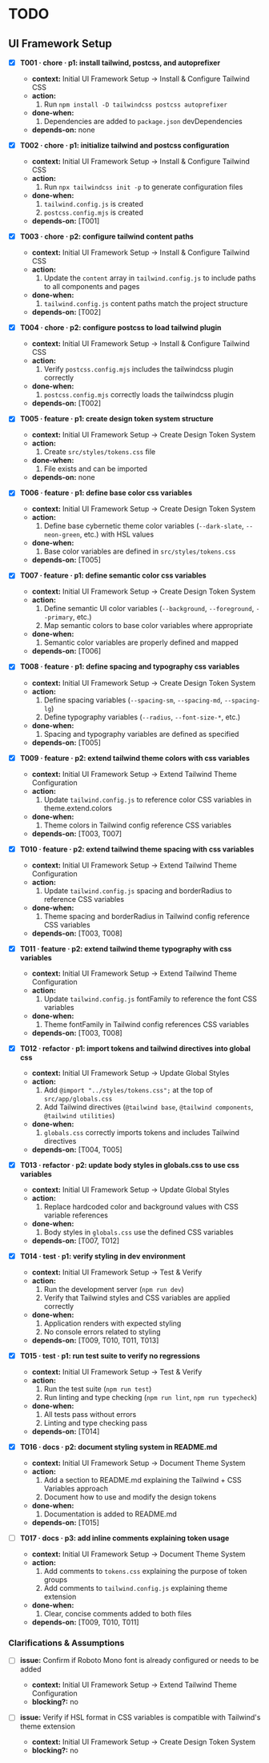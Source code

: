 # TODO

## UI Framework Setup

- [x] **T001 · chore · p1: install tailwind, postcss, and autoprefixer**

  - **context:** Initial UI Framework Setup → Install & Configure Tailwind CSS
  - **action:**
    1. Run `npm install -D tailwindcss postcss autoprefixer`
  - **done-when:**
    1. Dependencies are added to `package.json` devDependencies
  - **depends-on:** none

- [x] **T002 · chore · p1: initialize tailwind and postcss configuration**

  - **context:** Initial UI Framework Setup → Install & Configure Tailwind CSS
  - **action:**
    1. Run `npx tailwindcss init -p` to generate configuration files
  - **done-when:**
    1. `tailwind.config.js` is created
    2. `postcss.config.mjs` is created
  - **depends-on:** [T001]

- [x] **T003 · chore · p2: configure tailwind content paths**

  - **context:** Initial UI Framework Setup → Install & Configure Tailwind CSS
  - **action:**
    1. Update the `content` array in `tailwind.config.js` to include paths to all components and pages
  - **done-when:**
    1. `tailwind.config.js` content paths match the project structure
  - **depends-on:** [T002]

- [x] **T004 · chore · p2: configure postcss to load tailwind plugin**

  - **context:** Initial UI Framework Setup → Install & Configure Tailwind CSS
  - **action:**
    1. Verify `postcss.config.mjs` includes the tailwindcss plugin correctly
  - **done-when:**
    1. `postcss.config.mjs` correctly loads the tailwindcss plugin
  - **depends-on:** [T002]

- [x] **T005 · feature · p1: create design token system structure**

  - **context:** Initial UI Framework Setup → Create Design Token System
  - **action:**
    1. Create `src/styles/tokens.css` file
  - **done-when:**
    1. File exists and can be imported
  - **depends-on:** none

- [x] **T006 · feature · p1: define base color css variables**

  - **context:** Initial UI Framework Setup → Create Design Token System
  - **action:**
    1. Define base cybernetic theme color variables (`--dark-slate`, `--neon-green`, etc.) with HSL values
  - **done-when:**
    1. Base color variables are defined in `src/styles/tokens.css`
  - **depends-on:** [T005]

- [x] **T007 · feature · p1: define semantic color css variables**

  - **context:** Initial UI Framework Setup → Create Design Token System
  - **action:**
    1. Define semantic UI color variables (`--background`, `--foreground`, `--primary`, etc.)
    2. Map semantic colors to base color variables where appropriate
  - **done-when:**
    1. Semantic color variables are properly defined and mapped
  - **depends-on:** [T006]

- [x] **T008 · feature · p1: define spacing and typography css variables**

  - **context:** Initial UI Framework Setup → Create Design Token System
  - **action:**
    1. Define spacing variables (`--spacing-sm`, `--spacing-md`, `--spacing-lg`)
    2. Define typography variables (`--radius`, `--font-size-*`, etc.)
  - **done-when:**
    1. Spacing and typography variables are defined as specified
  - **depends-on:** [T005]

- [x] **T009 · feature · p2: extend tailwind theme colors with css variables**

  - **context:** Initial UI Framework Setup → Extend Tailwind Theme Configuration
  - **action:**
    1. Update `tailwind.config.js` to reference color CSS variables in theme.extend.colors
  - **done-when:**
    1. Theme colors in Tailwind config reference CSS variables
  - **depends-on:** [T003, T007]

- [x] **T010 · feature · p2: extend tailwind theme spacing with css variables**

  - **context:** Initial UI Framework Setup → Extend Tailwind Theme Configuration
  - **action:**
    1. Update `tailwind.config.js` spacing and borderRadius to reference CSS variables
  - **done-when:**
    1. Theme spacing and borderRadius in Tailwind config reference CSS variables
  - **depends-on:** [T003, T008]

- [x] **T011 · feature · p2: extend tailwind theme typography with css variables**

  - **context:** Initial UI Framework Setup → Extend Tailwind Theme Configuration
  - **action:**
    1. Update `tailwind.config.js` fontFamily to reference the font CSS variables
  - **done-when:**
    1. Theme fontFamily in Tailwind config references CSS variables
  - **depends-on:** [T003, T008]

- [x] **T012 · refactor · p1: import tokens and tailwind directives into global css**

  - **context:** Initial UI Framework Setup → Update Global Styles
  - **action:**
    1. Add `@import "../styles/tokens.css";` at the top of `src/app/globals.css`
    2. Add Tailwind directives (`@tailwind base`, `@tailwind components`, `@tailwind utilities`)
  - **done-when:**
    1. `globals.css` correctly imports tokens and includes Tailwind directives
  - **depends-on:** [T004, T005]

- [x] **T013 · refactor · p2: update body styles in globals.css to use css variables**

  - **context:** Initial UI Framework Setup → Update Global Styles
  - **action:**
    1. Replace hardcoded color and background values with CSS variable references
  - **done-when:**
    1. Body styles in `globals.css` use the defined CSS variables
  - **depends-on:** [T007, T012]

- [x] **T014 · test · p1: verify styling in dev environment**

  - **context:** Initial UI Framework Setup → Test & Verify
  - **action:**
    1. Run the development server (`npm run dev`)
    2. Verify that Tailwind styles and CSS variables are applied correctly
  - **done-when:**
    1. Application renders with expected styling
    2. No console errors related to styling
  - **depends-on:** [T009, T010, T011, T013]

- [x] **T015 · test · p1: run test suite to verify no regressions**

  - **context:** Initial UI Framework Setup → Test & Verify
  - **action:**
    1. Run the test suite (`npm run test`)
    2. Run linting and type checking (`npm run lint`, `npm run typecheck`)
  - **done-when:**
    1. All tests pass without errors
    2. Linting and type checking pass
  - **depends-on:** [T014]

- [x] **T016 · docs · p2: document styling system in README.md**

  - **context:** Initial UI Framework Setup → Document Theme System
  - **action:**
    1. Add a section to README.md explaining the Tailwind + CSS Variables approach
    2. Document how to use and modify the design tokens
  - **done-when:**
    1. Documentation is added to README.md
  - **depends-on:** [T015]

- [ ] **T017 · docs · p3: add inline comments explaining token usage**
  - **context:** Initial UI Framework Setup → Document Theme System
  - **action:**
    1. Add comments to `tokens.css` explaining the purpose of token groups
    2. Add comments to `tailwind.config.js` explaining theme extension
  - **done-when:**
    1. Clear, concise comments added to both files
  - **depends-on:** [T009, T010, T011]

### Clarifications & Assumptions

- [ ] **issue:** Confirm if Roboto Mono font is already configured or needs to be added

  - **context:** Initial UI Framework Setup → Extend Tailwind Theme Configuration
  - **blocking?:** no

- [ ] **issue:** Verify if HSL format in CSS variables is compatible with Tailwind's theme extension
  - **context:** Initial UI Framework Setup → Create Design Token System
  - **blocking?:** no
